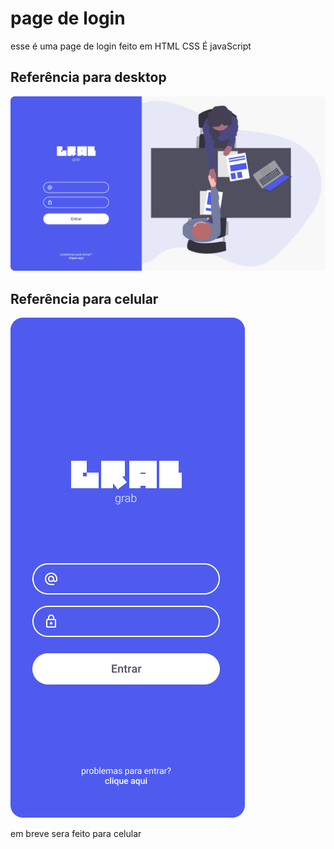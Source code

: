 # page de login

esse é uma page de login feito em HTML CSS É  javaScript 

## Referência para desktop
![This is an image](https://github.com/renanfranca27/login/blob/main/design/desktop-design.jpg?raw=true)

## Referência para celular
![This is an image](https://github.com/renanfranca27/login/blob/main/design/mobile-design.jpg?raw=true)
<p>em breve sera feito para celular </p>
